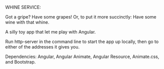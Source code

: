 WHINE SERVICE:

Got a gripe? Have some grapes! Or, to put it more succinctly: Have some wine with that whine. 

A silly toy app that let me play with Angular.

Run http-server in the command line to start the app up locally, then go to either of the addresses it gives you.

Dependencies: Angular, Angular Animate, Angular Resource, Animate.css, and Bootstrap.

